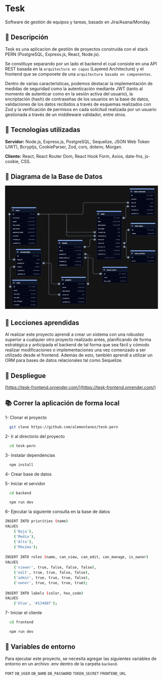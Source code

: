 
# Tesk

Software de gestión de equipos y tareas, basado en Jira/Asana/Monday.


## 📌 Descripción

Tesk es una aplicacion de gestión de proyectos construida con el stack PERN (PostgreSQL, Express.js, React, Node.js).

Se constituye separando por un lado el backend el cual consiste en una API REST basada en la `arquitectura en capas` (Layered Architecture) y el frontend que se componete de una `arquitectura basada en componentes`.

Dentro de varias características, podemos destacar la implementación de medidas de seguridad como la autenticación mediante JWT (tanto al momento de autenticar como en la sesión activa del usuario), la encriptación (hash) de contraseñas de los usuarios en la base de datos, validaciones de los datos recibidos a través de esquemas realizados con Zod y la verificación de permisos en cada solicitud realizada por un usuario gestionada a través de un middleware validador, entre otros.


## 🚀 Tecnologías utilizadas

**Servidor:** Node.js, Express.js, PostgreSQL, Sequelize, JSON Web Token (JWT), Bcryptjs, CookieParser, Zod, cors, dotenv, Morgan.

**Cliente:** React, React Router Dom, React Hook Form, Axios, date-fns, js-cookie, CSS.

## 🏰 Diagrama de la Base de Datos

![Diagrama de la Base de Datos](./backend/docs/db-diagram.png)

## 📖 Lecciones aprendidas

Al realizar este proyecto aprendí a crear un sistema con una robustez superior a cualquier otro proyecto realizado antes, planificando de forma estratégica y anticipada el backend de tal forma que sea fácil y cómodo realizar modificaciones o implementaciones una vez comenzado a ser utilizado desde el frontend. Además de esto, también aprendí a utilizar un ORM para bases de datos relacionales tal como Sequelize.


## 🔗 Despliegue

[https://tesk-frontend.onrender.com/](https://tesk-frontend.onrender.com/)

## 📚 Correr la aplicación de forma local



1- Clonar el proyecto

```bash
  git clone https://github.com/alemontanez/tesk-pern
```

2- Ir al directorio del proyecto

```bash
  cd tesk-pern
```

3- Instalar dependencias

```bash
  npm install
```

4- Crear base de datos

5- Iniciar el servidor

```bash
  cd backend
```
```bash
  npm run dev
```

6- Ejecutar la siguiente consulta en la base de datos
```bash
INSERT INTO priorities (name)
VALUES 
	('Baja'),
	('Media'),
	('Alta'),
	('Máxima');

INSERT INTO roles (name, can_view, can_edit, can_manage, is_owner)
VALUES
	('viewer', true, false, false, false),
	('edit', true, true, false, false),
	('admin', true, true, true, false),
	('owner', true, true, true, true);

INSERT INTO labels (color, hex_code)
VALUES 
    ('blue', '#13488f');
```

7- Iniciar el cliente

```bash
  cd frontend
```
```bash
  npm run dev
```


## 🧭 Variables de entorno

Para ejecutar este proyecto, se necesita agregar las siguientes variables de entorno en un archivo .env dentro de la carpeta `backend`.

`PORT`
`DB_USER`
`DB_NAME`
`DB_PASSWORD`
`TOKEN_SECRET`
`FRONTEND_URL`

